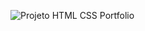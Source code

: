 ![Projeto HTML CSS Portfolio](https://github.com/user-attachments/assets/9a158686-99b9-4094-a08d-cd730ac44f65)

